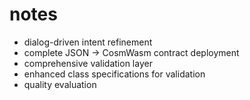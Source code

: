 # notes

* dialog-driven intent refinement
* complete JSON → CosmWasm contract deployment
* comprehensive validation layer
* enhanced class specifications for validation
* quality evaluation
